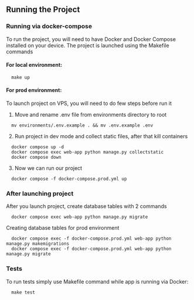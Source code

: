 ## Running the Project

### Running via docker-compose
To run the project, you will need to have Docker and Docker Compose installed on your device.
The project is launched using the Makefile commands
#### For local environment:
```shell
  make up
```
#### For prod environment:
To launch project on VPS, you will need to do few steps before run it
1. Move and rename .env file from environments directory to root
```shell
  mv environments/.env.example . && mv .env.example .env
```
2. Run project in dev mode and collect static files, after that kill containers
```shell
  docker compose up -d
  docker compose exec web-app python manage.py collectstatic
  docker compose down
```
3. Now we can run our project
```shell
  docker compose -f docker-compose.prod.yml up
```

### After launching project
After you launch project, create database tables with 2 commands
```shell
  docker compose exec web-app python manage.py migrate
```
Creating database tables for prod environment
```shell
  docker compose exec -f docker-compose.prod.yml web-app python manage.py makemigrations
  docker compose exec -f docker-compose.prod.yml web-app python manage.py migrate
```

### Tests
To run tests simply use Makefile command while app is running via Docker:
```shell
  make test
```
